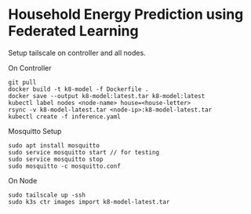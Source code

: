 # Household Energy Prediction using Federated Learning 

Setup tailscale on controller and all nodes. 

On Controller
```
git pull
docker build -t k8-model -f Dockerfile .
docker save --output k8-model:latest.tar k8-model:latest
kubectl label nodes <node-name> house=<house-letter>
rsync -v k8-model-latest.tar <node-ip>:k8-model-latest.tar
kubectl create -f inference.yaml
```

Mosquitto Setup
```
sudo apt install mosquitto 
sudo service mosquitto start // for testing
sudo service mosquitto stop
sudo mosquitto -c mosquitto.conf 

```

On Node
```
sudo tailscale up -ssh
sudo k3s ctr images import k8-model-latest.tar 
```